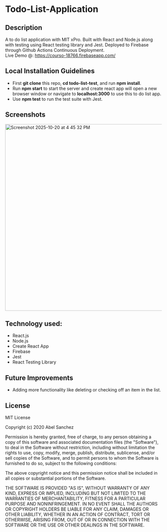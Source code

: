 # Todo-List-Application

## Description 

A to do list application with MIT xPro. Built with React and Node.js along with testing using React testing library and Jest. Deployed to Firebase through Github Actions Continuous Deployment.\
Live Demo @: https://courso-18766.firebaseapp.com/ 

## Local Installation Guidelines

- First **git clone** this repo, **cd todo-list-test**, and run **npm install**. 
- Run **npm start** to start the server and create react app will open a new browser window or navigate to **localhost:3000** to use this to do list app. 
- Use **npm test** to run the test suite with Jest. 

## Screenshots

<img width="938" height="599" alt="Screenshot 2025-10-20 at 4 45 32 PM" src="https://github.com/user-attachments/assets/4aae50a0-4555-4b42-8c18-655940c83527" />

## Technology used: 

- React.js
- Node.js
- Create React App
- Firebase
- Jest
- React Testing Library

## Future Improvements

- Adding more functionality like deleting or checking off an item in the list.

## License

MIT License

Copyright (c) 2020 Abel Sanchez

Permission is hereby granted, free of charge, to any person obtaining a copy
of this software and associated documentation files (the "Software"), to deal
in the Software without restriction, including without limitation the rights
to use, copy, modify, merge, publish, distribute, sublicense, and/or sell
copies of the Software, and to permit persons to whom the Software is
furnished to do so, subject to the following conditions:

The above copyright notice and this permission notice shall be included in all
copies or substantial portions of the Software.

THE SOFTWARE IS PROVIDED "AS IS", WITHOUT WARRANTY OF ANY KIND, EXPRESS OR
IMPLIED, INCLUDING BUT NOT LIMITED TO THE WARRANTIES OF MERCHANTABILITY,
FITNESS FOR A PARTICULAR PURPOSE AND NONINFRINGEMENT. IN NO EVENT SHALL THE
AUTHORS OR COPYRIGHT HOLDERS BE LIABLE FOR ANY CLAIM, DAMAGES OR OTHER
LIABILITY, WHETHER IN AN ACTION OF CONTRACT, TORT OR OTHERWISE, ARISING FROM,
OUT OF OR IN CONNECTION WITH THE SOFTWARE OR THE USE OR OTHER DEALINGS IN THE
SOFTWARE.
